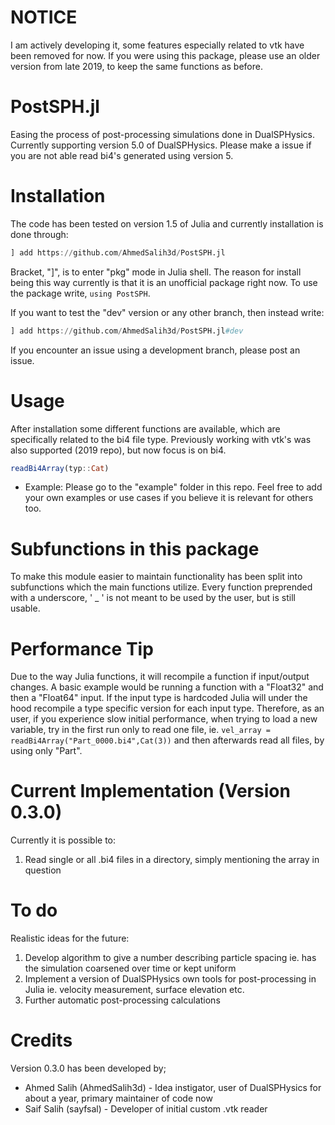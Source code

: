 # NOTICE
I am actively developing it, some features especially related to vtk have been
removed for now. If you were using this package, please use an older version
from late 2019, to keep the same functions as before.

# PostSPH.jl
Easing the process of post-processing simulations done in DualSPHysics. Currently supporting version 5.0 of DualSPHysics. Please make a issue if you are not able read bi4's generated using version 5.

# Installation
The code has been tested on version 1.5 of Julia and currently installation is done through:

```julia
] add https://github.com/AhmedSalih3d/PostSPH.jl
```
Bracket, "]", is to enter "pkg" mode in Julia shell. The reason for install being this way currently is that it is an unofficial package right now. To use the package write, ```using PostSPH```.

If you want to test the "dev" version or any other branch, then instead write:

```julia
] add https://github.com/AhmedSalih3d/PostSPH.jl#dev
```

If you encounter an issue using a development branch, please post an issue.

# Usage
After installation some different functions are available, which are specifically related to the bi4 file type. Previously working with vtk's was also supported (2019 repo), but now focus is on bi4.

```julia
readBi4Array(typ::Cat)
```

* Example:
Please go to the "example" folder in this repo. Feel free to add your own examples or use cases if you believe it is relevant for others too.

# Subfunctions in this package

To make this module easier to maintain functionality has been split into subfunctions
which the main functions utilize. Every function preprended with a underscore, ' _ ' is not meant
to be used by the user, but is still usable. 

# Performance Tip

Due to the way Julia functions, it will recompile a function if input/output changes. A basic example would be running a function with a "Float32" and then a "Float64" input. If the input type is hardcoded Julia will under the hood recompile a type specific version for each input type. Therefore, as an user, if you experience slow initial performance, when trying to load a new variable, try in the first run only to read one file, ie. ```vel_array = readBi4Array("Part_0000.bi4",Cat(3))``` and then afterwards read all files, by using only "Part".

# Current Implementation (Version 0.3.0)

Currently it is possible to:
1. Read single or all .bi4 files in a directory, simply mentioning the array in question

# To do

Realistic ideas for the future:

1. Develop algorithm to give a number describing particle spacing ie. has the simulation coarsened over time or kept uniform
2. Implement a version of DualSPHysics own tools for post-processing in Julia ie. velocity measurement, surface elevation etc.
3. Further automatic post-processing calculations

# Credits

Version 0.3.0 has been developed by;

* Ahmed Salih (AhmedSalih3d) - Idea instigator, user of DualSPHysics for about a year, primary maintainer  of code now
* Saif Salih (sayfsal) - Developer of initial custom .vtk reader
